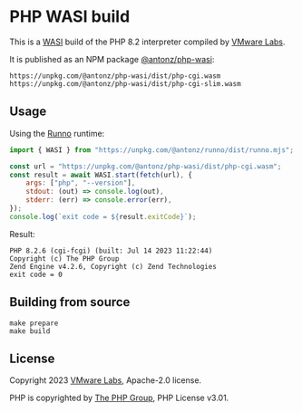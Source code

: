 # PHP WASI build

This is a [WASI](https://wasi.dev/) build of the PHP 8.2 interpreter compiled by [VMware Labs](https://github.com/vmware-labs/webassembly-language-runtimes).

It is published as an NPM package [@antonz/php-wasi](https://www.npmjs.com/package/@antonz/php-wasi):

```
https://unpkg.com/@antonz/php-wasi/dist/php-cgi.wasm
https://unpkg.com/@antonz/php-wasi/dist/php-cgi-slim.wasm
```

## Usage

Using the [Runno](https://github.com/nalgeon/runno) runtime:

```js
import { WASI } from "https://unpkg.com/@antonz/runno/dist/runno.mjs";

const url = "https://unpkg.com/@antonz/php-wasi/dist/php-cgi.wasm";
const result = await WASI.start(fetch(url), {
    args: ["php", "--version"],
    stdout: (out) => console.log(out),
    stderr: (err) => console.error(err),
});
console.log(`exit code = ${result.exitCode}`);
```

Result:

```
PHP 8.2.6 (cgi-fcgi) (built: Jul 14 2023 11:22:44)
Copyright (c) The PHP Group
Zend Engine v4.2.6, Copyright (c) Zend Technologies
exit code = 0
```

## Building from source

```
make prepare
make build
```

## License

Copyright 2023 [VMware Labs](https://github.com/vmware-labs/webassembly-language-runtimes), Apache-2.0 license.

PHP is copyrighted by [The PHP Group](https://www.php.net/license/index.php), PHP License v3.01.
